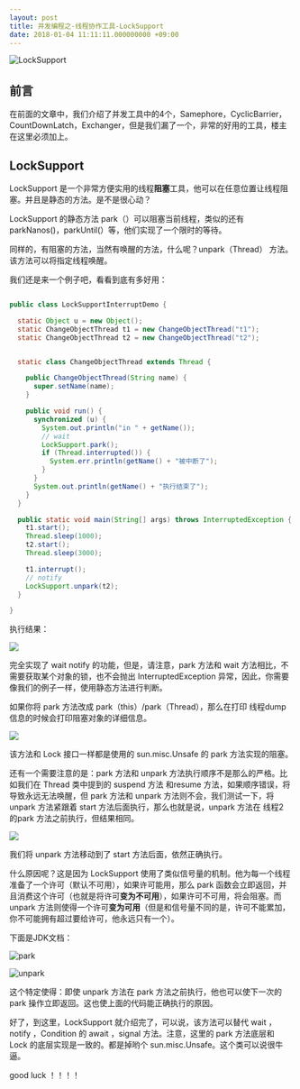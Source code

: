 ```yaml
---
layout: post
title: 并发编程之-线程协作工具-LockSupport
date: 2018-01-04 11:11:11.000000000 +09:00
---
```

![LockSupport ](http://upload-images.jianshu.io/upload_images/4236553-db779066121b52b6.jpg?imageMogr2/auto-orient/strip%7CimageView2/2/w/1240)

## 前言

在前面的文章中，我们介绍了并发工具中的4个，Samephore，CyclicBarrier，CountDownLatch，Exchanger，但是我们漏了一个，非常的好用的工具，楼主在这里必须加上。

## LockSupport

LockSupport 是一个非常方便实用的线程**阻塞**工具，他可以在任意位置让线程阻塞。并且是静态的方法。是不是很心动？

LockSupport 的静态方法 park（）可以阻塞当前线程，类似的还有 parkNanos()，parkUntil(）等，他们实现了一个限时的等待。

同样的，有阻塞的方法，当然有唤醒的方法，什么呢？unpark（Thread） 方法。该方法可以将指定线程唤醒。

我们还是来一个例子吧，看看到底有多好用：

```java

public class LockSupportInterruptDemo {

  static Object u = new Object();
  static ChangeObjectThread t1 = new ChangeObjectThread("t1");
  static ChangeObjectThread t2 = new ChangeObjectThread("t2");


  static class ChangeObjectThread extends Thread {

    public ChangeObjectThread(String name) {
      super.setName(name);
    }

    public void run() {
      synchronized (u) {
        System.out.println("in " + getName());
        // wait
        LockSupport.park();
        if (Thread.interrupted()) {
          System.err.println(getName() + "被中断了");
        }
      }
      System.out.println(getName() + "执行结束了");
    }
  }

  public static void main(String[] args) throws InterruptedException {
    t1.start();
    Thread.sleep(1000);
    t2.start();
    Thread.sleep(3000);

    t1.interrupt();
    // notify
    LockSupport.unpark(t2);
  }

}

```

执行结果：

![](http://upload-images.jianshu.io/upload_images/4236553-c3437f99e0b59709.png?imageMogr2/auto-orient/strip%7CimageView2/2/w/1240)

完全实现了 wait notify 的功能，但是，请注意，park 方法和 wait 方法相比，不需要获取某个对象的锁，也不会抛出 InterruptedException 异常，因此，你需要像我们的例子一样，使用静态方法进行判断。

如果你将 park 方法改成 park（this）/park（Thread），那么在打印 线程dump 信息的时候会打印阻塞对象的详细信息。

![](http://upload-images.jianshu.io/upload_images/4236553-ff56d22a18d12cf8.png?imageMogr2/auto-orient/strip%7CimageView2/2/w/1240)



该方法和 Lock 接口一样都是使用的 sun.misc.Unsafe 的 park 方法实现的阻塞。

还有一个需要注意的是：park 方法和 unpark 方法执行顺序不是那么的严格。比如我们在 Thread 类中提到的 suspend 方法 和resume 方法，如果顺序错误，将导致永远无法唤醒，但 park 方法和 unpark 方法则不会，我们测试一下，将 unpark 方法紧跟着 start 方法后面执行，那么也就是说，unpark 方法在 线程2 的park 方法之前执行，但结果相同。

![](http://upload-images.jianshu.io/upload_images/4236553-ea2b09a428891c44.png?imageMogr2/auto-orient/strip%7CimageView2/2/w/1240)

我们将 unpark 方法移动到了 start 方法后面，依然正确执行。

什么原因呢？这是因为 LockSupport 使用了类似信号量的机制。他为每一个线程准备了一个许可（默认不可用），如果许可能用，那么 park 函数会立即返回，并且消费这个许可（也就是将许可**变为不可用**），如果许可不可用，将会阻塞。而 unpark 方法则使得一个许可**变为可用**（但是和信号量不同的是，许可不能累加，你不可能拥有超过要给许可，他永远只有一个）。

下面是JDK文档：

![park](http://upload-images.jianshu.io/upload_images/4236553-666a10cfddb4be6e.png?imageMogr2/auto-orient/strip%7CimageView2/2/w/1240)

![unpark](http://upload-images.jianshu.io/upload_images/4236553-4cdaf955622609ac.png?imageMogr2/auto-orient/strip%7CimageView2/2/w/1240)

这个特定使得：即使 unpark 方法在 park 方法之前执行，他也可以使下一次的 park 操作立即返回。这也使上面的代码能正确执行的原因。


好了，到这里，LockSupport 就介绍完了，可以说，该方法可以替代 wait ，notify ，Condition 的 await ，signal 方法。注意，这里的 park 方法底层和 Lock 的底层实现是一致的。都是掉哟个 sun.misc.Unsafe。这个类可以说很牛逼。

good luck ！！！！ 














